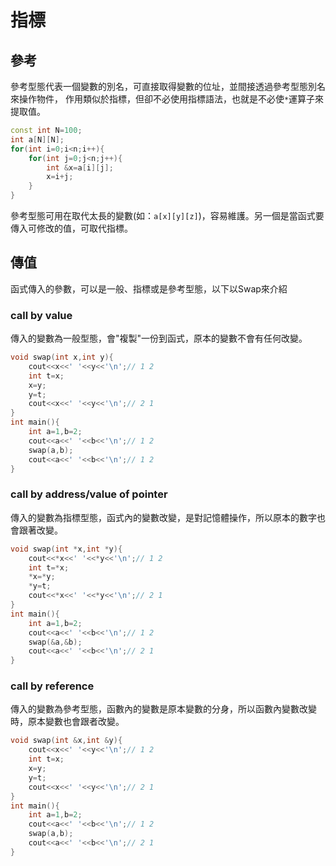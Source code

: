 # 指標

## 參考

參考型態代表一個變數的別名，可直接取得變數的位址，並間接透過參考型態別名來操作物件， 作用類似於指標，但卻不必使用指標語法，也就是不必使`*`運算子來提取值。

```cpp
const int N=100;
int a[N][N];
for(int i=0;i<n;i++){
    for(int j=0;j<n;j++){
        int &x=a[i][j];
        x=i+j;
    }
}
```

參考型態可用在取代太長的變數(如：`a[x][y][z]`)，容易維護。另一個是當函式要傳入可修改的值，可取代指標。

## 傳值

函式傳入的參數，可以是一般、指標或是參考型態，以下以Swap來介紹

### call by value

傳入的變數為一般型態，會"複製"一份到函式，原本的變數不會有任何改變。

```cpp
void swap(int x,int y){
    cout<<x<<' '<<y<<'\n';// 1 2
    int t=x;
    x=y;
    y=t;
    cout<<x<<' '<<y<<'\n';// 2 1
} 
int main(){
    int a=1,b=2;
    cout<<a<<' '<<b<<'\n';// 1 2
    swap(a,b);
    cout<<a<<' '<<b<<'\n';// 1 2
}
```

### call by address/value of pointer

傳入的變數為指標型態，函式內的變數改變，是對記憶體操作，所以原本的數字也會跟著改變。

```cpp
void swap(int *x,int *y){
    cout<<*x<<' '<<*y<<'\n';// 1 2
    int t=*x;
    *x=*y;
    *y=t;
    cout<<*x<<' '<<*y<<'\n';// 2 1
} 
int main(){
    int a=1,b=2;
    cout<<a<<' '<<b<<'\n';// 1 2
    swap(&a,&b);
    cout<<a<<' '<<b<<'\n';// 2 1
}
```

### call by reference

傳入的變數為參考型態，函數內的變數是原本變數的分身，所以函數內變數改變時，原本變數也會跟者改變。

```cpp
void swap(int &x,int &y){
    cout<<x<<' '<<y<<'\n';// 1 2
    int t=x;
    x=y;
    y=t;
    cout<<x<<' '<<y<<'\n';// 2 1
} 
int main(){
    int a=1,b=2;
    cout<<a<<' '<<b<<'\n';// 1 2
    swap(a,b);
    cout<<a<<' '<<b<<'\n';// 2 1
}
```
